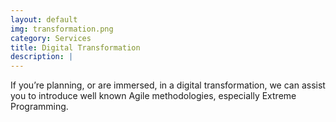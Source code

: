 ```yaml
---
layout: default
img: transformation.png
category: Services
title: Digital Transformation
description: |
---
```

If you’re planning, or are immersed, in a digital transformation, we can assist you to introduce well known Agile methodologies, especially Extreme Programming.
